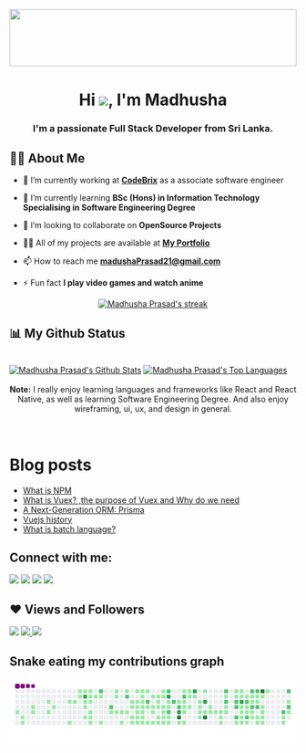 <a href="#"><img width="100%" height="100" src="https://raw.githubusercontent.com/onimur/.github/master/.resources/git-header.svg" height="175px"/></a>

<h1 align="center">Hi <img src="https://raw.githubusercontent.com/MartinHeinz/MartinHeinz/master/wave.gif" width="30px">, I'm Madhusha</h1>
<h3 align="center">I'm a passionate Full Stack Developer from Sri Lanka.</h3>

## 🙋‍♂️ About Me

- 🔭 I’m currently working at **[CodeBrix](https://codebrixtech.com/)** as a associate software engineer

- 🌱 I’m currently learning **BSc (Hons) in Information Technology
  Specialising in Software Engineering Degree**

- 👯 I’m looking to collaborate on **OpenSource Projects**

- 👨‍💻 All of my projects are available at **[My Portfolio](http://madhushaprasad.s3.ap-south-1.amazonaws.com/index.html)**

- 📫 How to reach me **madushaPrasad21@gmail.com**

- ⚡ Fun fact **I play video games and watch anime**
  <br/>

<p align="center">
    <a href="https://github.com/MadhushaPrasad/github-readme-streak-stats">
        <img title="🔥 Get streak stats for your profile at git.io/streak-stats" alt="Madhusha Prasad's streak" src="https://github-readme-streak-stats.herokuapp.com/?user=MadhushaPrasad&theme=black-ice&hide_border=true&stroke=0000&background=000000"/>
    </a>
</p>

## 📊 My Github Status

  <br/>
    <a href="https://github.com/MadhushaPrasad/github-readme-stats"><img alt="Madhusha Prasad's Github Stats" src="https://github-readme-stats.vercel.app/api?username=MadhushaPrasad&show_icons=true&count_private=true&theme=react&hide_border=true&bg_color=000000" /></a>
  <a href="https://github.com/MadhushaPrasad/github-readme-stats"><img alt="Madhusha Prasad's Top Languages" src="https://github-readme-stats.vercel.app/api/top-langs/?username=MadhushaPrasad&langs_count=15&count_private=true&layout=compact&theme=react&hide_border=true&bg_color=000000" /></a>
  <br/>
  <br/>
  <center>
  <b>Note:</b> I really enjoy learning languages and 
frameworks like React and React Native, as well as learning Software Engineering Degree. And also enjoy wireframing, 
ui, ux, and design in general.
</center>

<br/>
<br/>

# Blog posts

<!-- BLOG-POST-LIST:START -->
- [What is NPM](https://medium.com/sliit-foss/what-is-npm-cae89d5557d?source=rss-c60ff17258e7------2)
- [What is Vuex? ,the purpose of Vuex and Why do we need](https://medium.com/sliit-foss/what-is-vuex-the-purpose-of-vuex-and-why-do-we-need-d7a1ae8ed765?source=rss-c60ff17258e7------2)
- [A Next-Generation ORM: Prisma](https://medium.com/sliit-foss/a-next-generation-orm-prisma-3c3f2b46bd5b?source=rss-c60ff17258e7------2)
- [Vuejs history](https://medium.com/sliit-foss/vuejs-history-865eb1bba386?source=rss-c60ff17258e7------2)
- [What is batch language?](https://medium.com/ms-club-of-sliit/what-is-batch-language-3fc848e75c80?source=rss-c60ff17258e7------2)
<!-- BLOG-POST-LIST:END -->

## Connect with me:

<p align="left">

<a href = "https://www.linkedin.com/in/madhusha-prasad-045a82187/"><img src="https://img.icons8.com/fluent/48/000000/linkedin.png"/></a>
<a href = "https://twitter.com/MadhushaPrasad?s=09"><img src="https://img.icons8.com/fluent/48/000000/twitter.png"/></a>
<a href = "https://www.instagram.com/Iam_mprasad/"><img src="https://img.icons8.com/fluent/48/000000/instagram-new.png"/></a>
<a href = "https://stackoverflow.com/users/10656685/madusha-prasad"><img src="https://img.icons8.com/color/2x/stackoverflow.png" height='50'/></a>

</p>

## ❤ Views and Followers

![](https://komarev.com/ghpvc/?username=MadhushaPrasad&style=plastic)
<a href="https://github.com/MadhushaPrasad?tab=followers">
![](https://img.shields.io/github/followers/MadhushaPrasad?label=Followers&style=social)
</a>
![](https://hit.yhype.me/github/profile?user_id=50085447)

## Snake eating my contributions graph

![snake gif](https://github.com/MadhushaPrasad/MadhushaPrasad/blob/output/github-contribution-grid-snake.gif)
